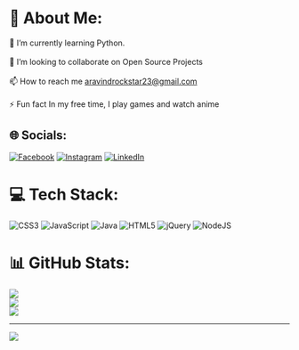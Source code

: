 # 💫 About Me:
🌱 I’m currently learning Python.<br><br>👯 I’m looking to collaborate on Open Source Projects<br><br>📫 How to reach me aravindrockstar23@gmail.com<br><br>⚡ Fun fact In my free time, I play games and watch anime


## 🌐 Socials:
[![Facebook](https://img.shields.io/badge/Facebook-%231877F2.svg?logo=Facebook&logoColor=white)](https://facebook.com/Vishwa) [![Instagram](https://img.shields.io/badge/Instagram-%23E4405F.svg?logo=Instagram&logoColor=white)](https://instagram.com/__vixhwa__) [![LinkedIn](https://img.shields.io/badge/LinkedIn-%230077B5.svg?logo=linkedin&logoColor=white)](https://linkedin.com/in/vishwa-varman-084231200) 

# 💻 Tech Stack:
![CSS3](https://img.shields.io/badge/css3-%231572B6.svg?style=flat&logo=css3&logoColor=white) ![JavaScript](https://img.shields.io/badge/javascript-%23323330.svg?style=flat&logo=javascript&logoColor=%23F7DF1E) ![Java](https://img.shields.io/badge/java-%23ED8B00.svg?style=flat&logo=java&logoColor=white) ![HTML5](https://img.shields.io/badge/html5-%23E34F26.svg?style=flat&logo=html5&logoColor=white) ![jQuery](https://img.shields.io/badge/jquery-%230769AD.svg?style=flat&logo=jquery&logoColor=white) ![NodeJS](https://img.shields.io/badge/node.js-6DA55F?style=flat&logo=node.js&logoColor=white)
# 📊 GitHub Stats:
![](https://github-readme-stats.vercel.app/api?username=vishwa-002&theme=dark&hide_border=false&include_all_commits=false&count_private=false)<br/>
![](https://github-readme-streak-stats.herokuapp.com/?user=vishwa-002&theme=dark&hide_border=false)<br/>
![](https://github-readme-stats.vercel.app/api/top-langs/?username=vishwa-002&theme=dark&hide_border=false&include_all_commits=false&count_private=false&layout=compact)

---
[![](https://visitcount.itsvg.in/api?id=vishwa-002&icon=0&color=0)](https://visitcount.itsvg.in)
